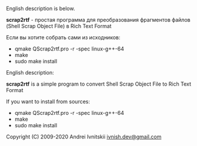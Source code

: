 English description is below.

**scrap2rtf** - простая программа для преобразования фрагментов файлов 
(Shell Scrap Object File) в Rich Text Format

Если вы хотите собрать сами из исходников:

* qmake QScrap2rtf.pro -r -spec linux-g++-64
* make
* sudo make install

English description:

**scrap2rtf** is a simple program to convert Shell Scrap Object File to Rich 
Text Format

If you want to install from sources:

* qmake QScrap2rtf.pro -r -spec linux-g++-64
* make
* sudo make install

Copyright (C) 2009-2020 Andrei Ivnitskii <ivnish.dev@gmail.com>
